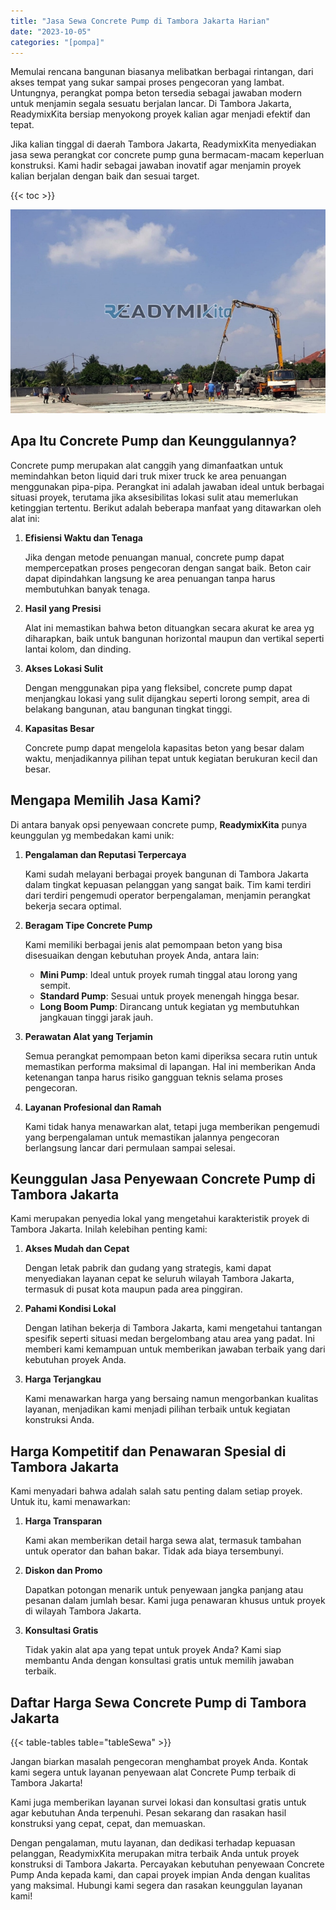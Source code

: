 ```yaml
---
title: "Jasa Sewa Concrete Pump di Tambora Jakarta Harian"
date: "2023-10-05"
categories: "[pompa]"
---
```


Memulai rencana bangunan biasanya melibatkan berbagai rintangan, dari akses tempat yang sukar sampai proses pengecoran yang lambat. Untungnya, perangkat pompa beton tersedia sebagai jawaban modern untuk menjamin segala sesuatu berjalan lancar. Di Tambora Jakarta, ReadymixKita bersiap menyokong proyek kalian agar menjadi efektif dan tepat.

Jika kalian tinggal di daerah Tambora Jakarta, ReadymixKita menyediakan jasa sewa perangkat cor concrete pump guna bermacam-macam keperluan konstruksi. Kami hadir sebagai jawaban inovatif agar menjamin proyek kalian berjalan dengan baik dan sesuai target.

{{< toc >}}

![Jasa Sewa Concrete Pump di Tambora Jakarta Harian](/images/pompa/sewa-pompa-08.jpg)

## Apa Itu Concrete Pump dan Keunggulannya?

Concrete pump merupakan alat canggih yang dimanfaatkan untuk memindahkan beton liquid dari truk mixer truck ke area penuangan menggunakan pipa-pipa. Perangkat ini adalah jawaban ideal untuk berbagai situasi proyek, terutama jika aksesibilitas lokasi sulit atau memerlukan ketinggian tertentu. Berikut adalah beberapa manfaat yang ditawarkan oleh alat ini:

1. **Efisiensi Waktu dan Tenaga**

   Jika dengan metode penuangan manual, concrete pump dapat mempercepatkan proses pengecoran dengan sangat baik. Beton cair dapat dipindahkan langsung ke area penuangan tanpa harus membutuhkan banyak tenaga.

2. **Hasil yang Presisi**

   Alat ini memastikan bahwa beton dituangkan secara akurat ke area yg diharapkan, baik untuk bangunan horizontal maupun dan vertikal seperti lantai kolom, dan dinding.

3. **Akses Lokasi Sulit**

   Dengan menggunakan pipa yang fleksibel, concrete pump dapat menjangkau lokasi yang sulit dijangkau seperti lorong sempit, area di belakang bangunan, atau bangunan tingkat tinggi.

4. **Kapasitas Besar**

   Concrete pump dapat mengelola kapasitas beton yang besar dalam waktu, menjadikannya pilihan tepat untuk kegiatan berukuran kecil dan besar.

## Mengapa Memilih Jasa Kami?

Di antara banyak opsi penyewaan concrete pump, **ReadymixKita** punya keunggulan yg membedakan kami unik:

1. **Pengalaman dan Reputasi Terpercaya**

   Kami sudah melayani berbagai proyek bangunan di Tambora Jakarta dalam tingkat kepuasan pelanggan yang sangat baik. Tim kami terdiri dari terdiri pengemudi operator berpengalaman, menjamin perangkat bekerja secara optimal.

2. **Beragam Tipe Concrete Pump**

   Kami memiliki berbagai jenis alat pemompaan beton yang bisa disesuaikan dengan kebutuhan proyek Anda, antara lain:
   - **Mini Pump**: Ideal untuk proyek rumah tinggal atau lorong yang sempit.
   - **Standard Pump**: Sesuai untuk proyek menengah hingga besar.
   - **Long Boom Pump**: Dirancang untuk kegiatan yg membutuhkan jangkauan tinggi jarak jauh.

3. **Perawatan Alat yang Terjamin**

   Semua perangkat pemompaan beton kami diperiksa secara rutin untuk memastikan performa maksimal di lapangan. Hal ini memberikan Anda ketenangan tanpa harus risiko gangguan teknis selama proses pengecoran.

4. **Layanan Profesional dan Ramah**

   Kami tidak hanya menawarkan alat, tetapi juga memberikan pengemudi yang berpengalaman untuk memastikan jalannya pengecoran berlangsung lancar dari permulaan sampai selesai.

## Keunggulan Jasa Penyewaan Concrete Pump di Tambora Jakarta

Kami merupakan penyedia lokal yang mengetahui karakteristik proyek di Tambora Jakarta. Inilah kelebihan penting kami:

1. **Akses Mudah dan Cepat**

   Dengan letak pabrik dan gudang yang strategis, kami dapat menyediakan layanan cepat ke seluruh wilayah Tambora Jakarta, termasuk di pusat kota maupun pada area pinggiran.

2. **Pahami Kondisi Lokal**

   Dengan latihan bekerja di Tambora Jakarta, kami mengetahui tantangan spesifik seperti situasi medan bergelombang atau area yang padat. Ini memberi kami kemampuan untuk memberikan jawaban terbaik yang dari kebutuhan proyek Anda.

3. **Harga Terjangkau**

   Kami menawarkan harga yang bersaing namun mengorbankan kualitas layanan, menjadikan kami menjadi pilihan terbaik untuk kegiatan konstruksi Anda.

## Harga Kompetitif dan Penawaran Spesial di Tambora Jakarta

Kami menyadari bahwa adalah salah satu penting dalam setiap proyek. Untuk itu, kami menawarkan:

1. **Harga Transparan**

   Kami akan memberikan detail harga sewa alat, termasuk tambahan untuk operator dan bahan bakar. Tidak ada biaya tersembunyi.

2. **Diskon dan Promo**

   Dapatkan potongan menarik untuk penyewaan jangka panjang atau pesanan dalam jumlah besar. Kami juga penawaran khusus untuk proyek di wilayah Tambora Jakarta.

3. **Konsultasi Gratis**

   Tidak yakin alat apa yang tepat untuk proyek Anda? Kami siap membantu Anda dengan konsultasi gratis untuk memilih jawaban terbaik.

## Daftar Harga Sewa Concrete Pump di Tambora Jakarta

{{< table-tables table="tableSewa" >}}

Jangan biarkan masalah pengecoran menghambat proyek Anda. Kontak kami segera untuk layanan penyewaan alat Concrete Pump terbaik di Tambora Jakarta!

Kami juga memberikan layanan survei lokasi dan konsultasi gratis untuk agar kebutuhan Anda terpenuhi. Pesan sekarang dan rasakan hasil konstruksi yang cepat, cepat, dan memuaskan.

Dengan pengalaman, mutu layanan, dan dedikasi terhadap kepuasan pelanggan, ReadymixKita merupakan mitra terbaik Anda untuk proyek konstruksi di Tambora Jakarta. Percayakan kebutuhan penyewaan Concrete Pump Anda kepada kami, dan capai proyek impian Anda dengan kualitas yang maksimal. Hubungi kami segera dan rasakan keunggulan layanan kami!